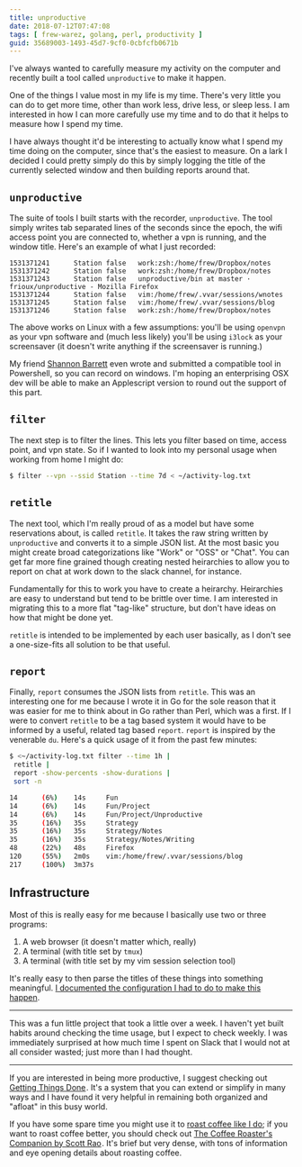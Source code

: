 ```yaml
---
title: unproductive
date: 2018-07-12T07:47:08
tags: [ frew-warez, golang, perl, productivity ]
guid: 35689003-1493-45d7-9cf0-0cbfcfb0671b
---
```


I've always wanted to carefully measure my activity on the computer and recently
built a tool called `unproductive` to make it happen.

<!--more-->

One of the things I value most in my life is my time.  There's very little you
can do to get more time, other than work less, drive less, or sleep less.  I am
interested in how I can more carefully use my time and to do that it helps to
measure how I spend my time.

I have always thought it'd be interesting to actually know what I spend my time
doing on the computer, since that's the easiest to measure.  On a lark I decided
I could pretty simply do this by simply logging the title of the currently
selected window and then building reports around that.

## `unproductive`

The suite of tools I built starts with the recorder, `unproductive`.  The tool
simply writes tab separated lines of the seconds since the epoch, the wifi
access point you are connected to, whether a vpn is running, and the window
title.  Here's an example of what I just recorded:

```
1531371241      Station false   work:zsh:/home/frew/Dropbox/notes
1531371242      Station false   work:zsh:/home/frew/Dropbox/notes
1531371243      Station false   unproductive/bin at master · frioux/unproductive - Mozilla Firefox
1531371244      Station false   vim:/home/frew/.vvar/sessions/wnotes
1531371245      Station false   vim:/home/frew/.vvar/sessions/blog
1531371246      Station false   work:zsh:/home/frew/Dropbox/notes
```

The above works on Linux with a few assumptions: you'll be using `openvpn` as
your vpn software and (much less likely) you'll be using `i3lock` as your
screensaver (it doesn't write anything if the screensaver is running.)

My friend [Shannon Barrett](http://www.numbersforletters.com/) even wrote and
submitted a compatible tool in Powershell, so you can record on windows.  I'm
hoping an enterprising OSX dev will be able to make an Applescript version to
round out the support of this part.

## `filter`

The next step is to filter the lines.  This lets you filter based on time,
access point, and vpn state.  So if I wanted to look into my personal usage when
working from home I might do:

```bash
$ filter --vpn --ssid Station --time 7d < ~/activity-log.txt
````

## `retitle`

The next tool, which I'm really proud of as a model but have some reservations
about, is called `retitle`.  It takes the raw string written by `unproductive`
and converts it to a simple JSON list.  At the most basic you might create broad
categorizations like "Work" or "OSS" or "Chat".  You can get far more fine
grained though creating nested heirarchies to allow you to report on chat at
work down to the slack channel, for instance.

Fundamentally for this to work you have to create a heirarchy.  Heirarchies are
easy to understand but tend to be brittle over time.  I am interested in
migrating this to a more flat "tag-like" structure, but don't have ideas on how
that might be done yet.

`retitle` is intended to be implemented by each user basically, as I don't see a
one-size-fits all solution to be that useful.

## `report`

Finally, `report` consumes the JSON lists from `retitle`.  This was an
interesting one for me because I wrote it in Go for the sole reason that it was
easier for me to think about in Go rather than Perl, which was a first.  If I
were to convert `retitle` to be a tag based system it would have to be informed
by a useful, related tag based `report`.  `report` is inspired by the venerable
`du`.  Here's a quick usage of it from the past few minutes:

```bash
$ <~/activity-log.txt filter --time 1h |                                                         10:18:31 pm
 retitle |
 report -show-percents -show-durations |
 sort -n

14      (6%)    14s     Fun
14      (6%)    14s     Fun/Project
14      (6%)    14s     Fun/Project/Unproductive
35      (16%)   35s     Strategy
35      (16%)   35s     Strategy/Notes
35      (16%)   35s     Strategy/Notes/Writing
48      (22%)   48s     Firefox
120     (55%)   2m0s    vim:/home/frew/.vvar/sessions/blog
217     (100%)  3m37s
```

## Infrastructure

Most of this is really easy for me because I basically use two or three
programs:

 1. A web browser (it doesn't matter which, really)
 2. A terminal (with title set by `tmux`)
 3. A terminal (with title set by my vim session selection tool)

It's really easy to then parse the titles of these things into something
meaningful.  [I documented the configuration I had to do to make this
happen](https://github.com/frioux/unproductive#tips).

---

This was a fun little project that took a little over a week.  I haven't yet
built habits around checking the time usage, but I expect to check weekly.  I
was immediately surprised at how much time I spent on Slack that I would not at
all consider wasted; just more than I had thought.

---

If you are interested in being more productive, I suggest checking out
<a target="_blank" href="https://www.amazon.com/gp/product/0143126563/ref=as_li_tl?ie=UTF8&camp=1789&creative=9325&creativeASIN=0143126563&linkCode=as2&tag=afoolishmanif-20&linkId=9af568a80c4d523e4fb32a82de4e2351">Getting Things Done</a><img src="//ir-na.amazon-adsystem.com/e/ir?t=afoolishmanif-20&l=am2&o=1&a=0143126563" width="1" height="1" border="0" alt="" style="border:none !important; margin:0px !important;" />.
It's a system that you can extend or simplify in many ways and I have found it
very helpful in remaining both organized and "afloat" in this busy world.

If you have some spare time you might use it to [roast coffee like I
do](/posts/diy-coffee-roasting-and-coffee-setup/); if you want to roast coffee
better, you should check out
<a target="_blank" href="https://www.amazon.com/gp/product/B01FGOH0AW/ref=as_li_tl?ie=UTF8&camp=1789&creative=9325&creativeASIN=B01FGOH0AW&linkCode=as2&tag=afoolishmanif-20&linkId=8a1c8e7bf1b92c417b0690f0ff57589e">The Coffee Roaster's Companion by Scott Rao</a><img src="//ir-na.amazon-adsystem.com/e/ir?t=afoolishmanif-20&l=am2&o=1&a=B01FGOH0AW" width="1" height="1" border="0" alt="" style="border:none !important; margin:0px !important;" />.
It's brief but very dense, with tons of information and eye opening details
about roasting coffee.
